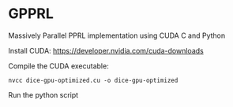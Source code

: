 # GPPRL
Massively Parallel PPRL implementation using CUDA C and Python

Install CUDA: https://developer.nvidia.com/cuda-downloads

Compile the CUDA executable:
```
nvcc dice-gpu-optimized.cu -o dice-gpu-optimized
```

Run the python script
